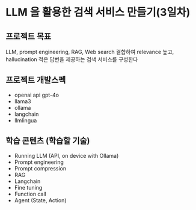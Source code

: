 # LLM 을 활용한 검색 서비스 만들기(3일차)

## 프로젝트 목표
LLM, prompt engineering, RAG, Web search 결합하여 relevance 높고, hallucination 적은 답변을 제공하는 검색 서비스를 구성한다

## 프로젝트 개발스펙
* openai api gpt-4o
* llama3
* ollama
* langchain
* llmlingua

## 학습 콘텐츠 (학습할 기술)
* Running LLM (API, on device with Ollama)
* Prompt engineering
* Prompt compression
* RAG
* Langchain
* Fine tuning
* Function call
* Agent (State, Action)
